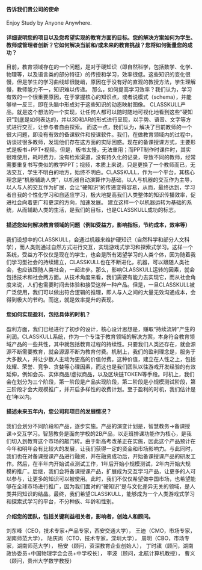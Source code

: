 


#### 告诉我们贵公司的使命

Enjoy Study by Anyone Anywhere.




#### 详细说明您的项目以及您希望实现的教育方面的目标。您的解决方案如何为学生、教师或管理者创新？它如何解决当前和/或未来的教育挑战？您将如何衡量您的成功？

目前，教育领域存在的一个问题，是对于硬知识（即自然科学，包括数学、化学、物理等，以及语言类的部分特征）的传授和学习，效率很低。这些知识的变化很慢，但是学生的学习曲线却很陡峭，原因在于没有好的直观的教授方法，学生理解慢，教师能力不一，知识难以传递。 那么，如何提高学习效率？我们认为，学习有效的一个很重要原因，在于掌握核心的知识点，或者说模式（schema），并能够举一反三，即在头脑中形成对于这些知识的动态映射图像。 CLASSKULL产品，就是这个想法的一个实现，让任何人都可以随时随地可视化地看到这些“硬知识”到底是如何表达的，并以3D和AR的形式进行呈现，以手势、语音、文字等方式进行交互，让参与者自由探索。 而这一点，我们认为，解决了目前教师的一个很大问题，即没有有效的备课软件和授课软件。我们，在做教育领域内的过程中，访谈过很多教师，发现他们存在这方面的实际困惑。现在的备课授课方式，主要形式是板书+PPT+视频。但是，板书太慢，无法重用；而PPT制作时课件时，其实很难使用，耗时费力，没有检索渠道，没有持久化的记录，导致不同的教师，经常需要重复书写类似的教学PPT；视频，本质上来说，只是更换了一个教师而已，无法交互，学生不明白的地方，始终不明白。CLASSKULL，作为一个平台，其核心理念是“机器辅助人类”，以机器自动演算作为基础，以人与机器的交互作为主导，以人与人的交互作为扩展，会让“硬知识”的传递变得容易，从而，最终达到，学习者自我的个性化学习和自适应学习，极大地提高我们人类整体的知识传播效率，促进社会向着更广和更深的方向，加速发展。 建立这样一个以机器运转为基础的系统，从而辅助人类的生活，是我们的目标，也是CLASSKULL成功的标志。


#### 描述您如何解决教育领域的问题（例如受益方，影响指标，节约成本，效率等）

我们设想中的CLASSKULL，会通过机器来维护硬知识（自然科学和部分人文科学），而人类则通过自然方式进行交互，实现游戏式学习和探索式学习。这样一个系统，受益方不仅仅是现在的学生，也会是所有渴望学习的人类个体，因为随着我们学习型社会的持续建立，CLASSKULL也在不断进化，机器，可以跟随人类社会，也应该跟随人类社会，一起进步。那么，影响CLASSKULL运转的因素，就会包括技术和社会两方面。从技术角度来看，我们需要有能力去实现它，而从社会角度来说，人们也需要时间去体验和接受这样一种产品。但是，一旦CLASSKULL被广泛使用，我们可以做出符合逻辑的推理，即人与人之间的大量无效沟通成本，会得到极大的节约。而这，就是效率提升的表现。


#### 您如何实现盈利，包括具体的时机？

盈利方面，我们已经进行了初步的设计，核心设计思想是，赚取“持续流转”产生的利润。CLASSKULL系统，作为一个专注于教育领域的解决方案，本身符合教育领域产品的一些共性，其中就包括教育过程的持续性。只要我们人类还存在，就会源源不断需要教育，就会源源不断为教育付费。机制上，我们的盈利理念是，服务于大多数人，并让少数人主动为更高的价值付费。这种价值，建立在人性之上，包括炫耀、荣誉、竞争、贪婪等心理因素，而这也是我们团队以往游戏开发经验的有效延伸，例如会员、实体商品/虚拟商品，以及区块链TOKEN等手段。时机上，我们会在划分为三个阶段，第一阶段是产品实现阶段，第二阶段是小规模测试阶段，第三阶段才会大规模推广，并开启多样性的收费计划。至于盈利的时机，我们估计是在1年以内。


#### 描述未来五年内，您公司和项目的发展情况？

我们会划分不同阶段和产品，逐步实施。产品的演变计划是，智慧教务->备课授课->交互学习。智慧教务是面向学校的2B产品，以走班排课功能作为核心，是我们切入到教育这个市场的敲门砖。由于新高考改革正在实施，因此这个产品预计在今年和明年会有比较大的发展，让我们获得一定的资金和市场影响力。与此同时，我们也在对备课授课产品进行融资，并在融资成功后，开始备课授课产品的研发工作。然后，在半年内开始试点测试工作，1年后开始小规模测试，2年内开始大规模的推广。后继，我们会将备课授课产品，扩展成为交互学习产品，让更多的人可以参与，让更多的知识可以被使用。此时，我们不仅仅希望做中国市场，也希望能够在全球市场进行推广，因为我们面对的“硬知识”是与文化差异无关的领域，是人类共同知识的结晶。最终，我们希望CLASSKULL，能够成为一个人类游戏式学习和探索式学习的平台，不分种族、年龄和性别。


#### 介绍您的团队，包括关键利益相关者，影响者，创始人和顾问。

刘东峰（CEO，技术专家+产品专家，西安交通大学），
王迪（CMO，市场专家，湖南师范大学），
陆庆尚（CTO，技术专家，深圳大学），
周明（CBO，市场专家，湖南师范大学），
杨安（顾问，资深教育企业创始人），
丁时祺（顾问，湖南政协委员+中国物理学会会员+中学校长），
李波（顾问，北航计算机教授），
曹义（顾问，贵州大学数学教授）




